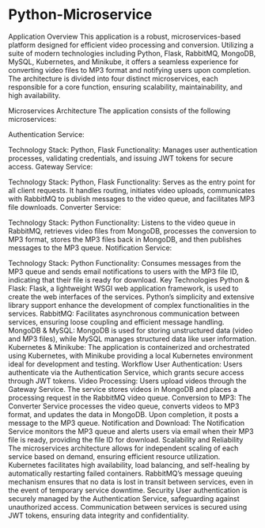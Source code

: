 # Python-Microservice
Application Overview
This application is a robust, microservices-based platform designed for efficient video processing and conversion. Utilizing a suite of modern technologies including Python, Flask, RabbitMQ, MongoDB, MySQL, Kubernetes, and Minikube, it offers a seamless experience for converting video files to MP3 format and notifying users upon completion. The architecture is divided into four distinct microservices, each responsible for a core function, ensuring scalability, maintainability, and high availability.

Microservices Architecture
The application consists of the following microservices:

Authentication Service:

Technology Stack: Python, Flask
Functionality: Manages user authentication processes, validating credentials, and issuing JWT tokens for secure access.
Gateway Service:

Technology Stack: Python, Flask
Functionality: Serves as the entry point for all client requests. It handles routing, initiates video uploads, communicates with RabbitMQ to publish messages to the video queue, and facilitates MP3 file downloads.
Converter Service:

Technology Stack: Python
Functionality: Listens to the video queue in RabbitMQ, retrieves video files from MongoDB, processes the conversion to MP3 format, stores the MP3 files back in MongoDB, and then publishes messages to the MP3 queue.
Notification Service:

Technology Stack: Python
Functionality: Consumes messages from the MP3 queue and sends email notifications to users with the MP3 file ID, indicating that their file is ready for download.
Key Technologies
Python & Flask: Flask, a lightweight WSGI web application framework, is used to create the web interfaces of the services. Python’s simplicity and extensive library support enhance the development of complex functionalities in the services.
RabbitMQ: Facilitates asynchronous communication between services, ensuring loose coupling and efficient message handling.
MongoDB & MySQL: MongoDB is used for storing unstructured data (video and MP3 files), while MySQL manages structured data like user information.
Kubernetes & Minikube: The application is containerized and orchestrated using Kubernetes, with Minikube providing a local Kubernetes environment ideal for development and testing.
Workflow
User Authentication: Users authenticate via the Authentication Service, which grants secure access through JWT tokens.
Video Processing: Users upload videos through the Gateway Service. The service stores videos in MongoDB and places a processing request in the RabbitMQ video queue.
Conversion to MP3: The Converter Service processes the video queue, converts videos to MP3 format, and updates the data in MongoDB. Upon completion, it posts a message to the MP3 queue.
Notification and Download: The Notification Service monitors the MP3 queue and alerts users via email when their MP3 file is ready, providing the file ID for download.
Scalability and Reliability
The microservices architecture allows for independent scaling of each service based on demand, ensuring efficient resource utilization.
Kubernetes facilitates high availability, load balancing, and self-healing by automatically restarting failed containers.
RabbitMQ’s message queuing mechanism ensures that no data is lost in transit between services, even in the event of temporary service downtime.
Security
User authentication is securely managed by the Authentication Service, safeguarding against unauthorized access.
Communication between services is secured using JWT tokens, ensuring data integrity and confidentiality.
